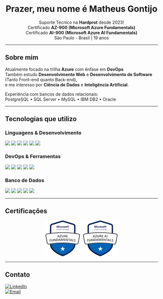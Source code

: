 <h1 align="center"> Prazer, meu nome é Matheus Gontijo</h1>

<p align="center">
  Suporte Técnico na <strong>Hardprot</strong> desde 2023!<br>
  Certificado <strong>AZ-900 (Microsoft Azure Fundamentals)</strong> <br>
  Certificado <strong>AI-900 (Microsoft Azure AI Fundamentals)</strong> <br>
  São Paulo - Brasil | 19 anos
</p>

---

## Sobre mim

Atualmente focado na trilha **Azure** com ênfase em **DevOps**  
Também estudo **Desenvolvimento Web** e **Desenvolvimento de Software** (Tanto Front-end quanto Back-end),  
e me interesso por **Ciência de Dados** e **Inteligência Artificial**.

Experiência com bancos de dados relacionais:  
PostgreSQL • SQL Server • MySQL • IBM DB2 • Oracle

---

## Tecnologias que utilizo

### Linguagens & Desenvolvimento

<p>
  <img src="https://img.shields.io/badge/HTML5-E34F26?style=for-the-badge&logo=html5&logoColor=white"/>
  <img src="https://img.shields.io/badge/CSS3-1572B6?style=for-the-badge&logo=css3&logoColor=white"/>
  <img src="https://img.shields.io/badge/JavaScript-F7DF1E?style=for-the-badge&logo=javascript&logoColor=black"/>
  <img src="https://img.shields.io/badge/Node.js-339933?style=for-the-badge&logo=nodedotjs&logoColor=white"/>
  <img src="https://img.shields.io/badge/C%23-239120?style=for-the-badge&logo=csharp&logoColor=white"/>
  <img src="https://img.shields.io/badge/Python-3776AB?style=for-the-badge&logo=python&logoColor=white"/>
</p>

### DevOps & Ferramentas

<p>
  <img src="https://img.shields.io/badge/Docker-2496ED?style=for-the-badge&logo=docker&logoColor=white"/>
  <img src="https://img.shields.io/badge/Kubernetes-326CE5?style=for-the-badge&logo=kubernetes&logoColor=white"/>
  <img src="https://img.shields.io/badge/Microsoft%20Azure-0078D4?style=for-the-badge&logo=microsoftazure&logoColor=white"/>
  <img src="https://img.shields.io/badge/Git-F05032?style=for-the-badge&logo=git&logoColor=white"/>
  <img src="https://img.shields.io/badge/GitHub-181717?style=for-the-badge&logo=github&logoColor=white"/>
</p>

### Banco de Dados

<p>
  <img src="https://img.shields.io/badge/PostgreSQL-4169E1?style=for-the-badge&logo=postgresql&logoColor=white"/>
  <img src="https://img.shields.io/badge/SQL%20Server-CC2927?style=for-the-badge&logo=microsoftsqlserver&logoColor=white"/>
  <img src="https://img.shields.io/badge/MySQL-4479A1?style=for-the-badge&logo=mysql&logoColor=white"/>
  <img src="https://img.shields.io/badge/IBM%20DB2-051D5D?style=for-the-badge&logo=ibm&logoColor=white"/>
  <img src="https://img.shields.io/badge/Oracle-F80000?style=for-the-badge&logo=oracle&logoColor=white"/>
</p>

---

## Certificações

<p align="center">
  <img src="https://github.com/Mathugon/Mathugon/blob/main/az900.png" alt="Microsoft Certified: Azure Fundamentals" width="120"/>
  <img src="https://github.com/Mathugon/Mathugon/blob/main/ai900.png" alt="Microsoft Certified: Azure AI Fundamentals" width="120"/>
</p>

---

## Contato

[![LinkedIn](https://img.shields.io/badge/LinkedIn-mgontijo-blue?style=flat-square&logo=linkedin)](https://www.linkedin.com/in/mgontijo/)  
[![Email](https://img.shields.io/badge/Gmail-matheus.silva.gontijo@gmail.com-red?style=flat-square&logo=gmail&logoColor=white)](mailto:matheus.silva.gontijo@gmail.com)
